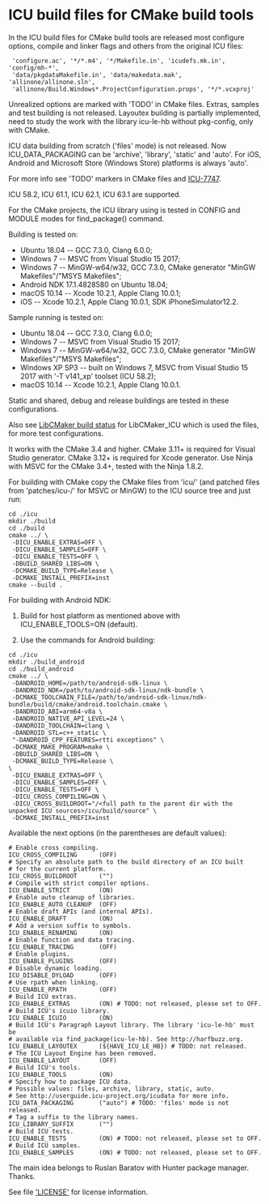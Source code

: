 # ICU build files for CMake build tools

In the ICU build files for CMake build tools are released most configure
options, compile and linker flags and others from the original ICU files:

```
 'configure.ac', '*/*.m4', '*/Makefile.in', 'icudefs.mk.in', 'config/mh-*',
 'data/pkgdataMakefile.in', 'data/makedata.mak', 'allinone/allinone.sln',
 'allinone/Build.Windows*.ProjectConfiguration.props', '*/*.vcxproj'
```

Unrealized options are marked with 'TODO' in CMake files.
Extras, samples and test building is not released.
Layoutex building is partially implemented, need to study the work with
the library icu-le-hb without pkg-config, only with CMake.

ICU data building from scratch ('files' mode) is not released.
Now ICU_DATA_PACKAGING can be 'archive', 'library', 'static' and 'auto'.
For iOS, Android and Microsoft Store (Windows Store) platforms is always 'auto'.

For more info see 'TODO' markers in CMake files and
[ICU-7747](https://unicode-org.atlassian.net/browse/ICU-7747).

ICU 58.2, ICU 61.1, ICU 62.1, ICU 63.1 are supported.

For the CMake projects, the ICU library using is tested in CONFIG
and MODULE modes for find_package() command.

Building is tested on:
- Ubuntu 18.04 -- GCC 7.3.0, Clang 6.0.0;
- Windows 7 -- MSVC from Visual Studio 15 2017;
- Windows 7 -- MinGW-w64/w32, GCC 7.3.0,
               CMake generator "MinGW Makefiles"/"MSYS Makefiles";
- Android NDK 17.1.4828580 on Ubuntu 18.04;
- macOS 10.14 -- Xcode 10.2.1, Apple Clang 10.0.1;
- iOS -- Xcode 10.2.1, Apple Clang 10.0.1, SDK iPhoneSimulator12.2.

Sample running is tested on:
- Ubuntu 18.04 -- GCC 7.3.0, Clang 6.0.0;
- Windows 7 -- MSVC from Visual Studio 15 2017;
- Windows 7 -- MinGW-w64/w32, GCC 7.3.0,
               CMake generator "MinGW Makefiles"/"MSYS Makefiles";
- Windows XP SP3 -- built on Windows 7, MSVC from Visual Studio 15 2017
                    with '-T v141_xp' toolset (ICU 58.2);
- macOS 10.14 -- Xcode 10.2.1, Apple Clang 10.0.1.

Static and shared, debug and release buildings are tested in these
configurations.

Also see
[LibCMaker build status](https://github.com/LibCMaker/LibCMaker#build-status)
for LibCMaker_ICU which is used the files, for more test configurations.

It works with the CMake 3.4 and higher.
CMake 3.11+ is required for Visual Studio generator.
CMake 3.12+ is required for Xcode generator.
Use Ninja with MSVC for the CMake 3.4+, tested with the Ninja 1.8.2.

For building with CMake copy the CMake files from 'icu/'
(and patched files from 'patches/icu-<version>/' for MSVC or MinGW)
to the ICU source tree and just run:

```
cd ./icu
mkdir ./build
cd ./build
cmake ../ \
 -DICU_ENABLE_EXTRAS=OFF \
 -DICU_ENABLE_SAMPLES=OFF \
 -DICU_ENABLE_TESTS=OFF \
 -DBUILD_SHARED_LIBS=ON \
 -DCMAKE_BUILD_TYPE=Release \
 -DCMAKE_INSTALL_PREFIX=inst
cmake --build .
```

For building with Android NDK:

1. Build for host platform as mentioned above with
   ICU_ENABLE_TOOLS=ON (default).

2. Use the commands for Android building:

```
cd ./icu
mkdir ./build_android
cd ./build_android
cmake ../ \
 -DANDROID_HOME=/path/to/android-sdk-linux \
 -DANDROID_NDK=/path/to/android-sdk-linux/ndk-bundle \
 -DCMAKE_TOOLCHAIN_FILE=/path/to/android-sdk-linux/ndk-bundle/build/cmake/android.toolchain.cmake \
 -DANDROID_ABI=arm64-v8a \
 -DANDROID_NATIVE_API_LEVEL=24 \
 -DANDROID_TOOLCHAIN=clang \
 -DANDROID_STL=c++_static \
 "-DANDROID_CPP_FEATURES=rtti exceptions" \
 -DCMAKE_MAKE_PROGRAM=make \
 -DBUILD_SHARED_LIBS=ON \
 -DCMAKE_BUILD_TYPE=Release \
\
 -DICU_ENABLE_EXTRAS=OFF \
 -DICU_ENABLE_SAMPLES=OFF \
 -DICU_ENABLE_TESTS=OFF \
 -DICU_CROSS_COMPILING=ON \
 -DICU_CROSS_BUILDROOT="/<full path to the parent dir with the unpacked ICU sources>/icu/build/source" \
 -DCMAKE_INSTALL_PREFIX=inst
```

Available the next options (in the parentheses are default values):

```
# Enable cross compiling.
ICU_CROSS_COMPILING      (OFF)
# Specify an absolute path to the build directory of an ICU built
# for the current platform.
ICU_CROSS_BUILDROOT      ("")
# Compile with strict compiler options.
ICU_ENABLE_STRICT        (ON)
# Enable auto cleanup of libraries.
ICU_ENABLE_AUTO_CLEANUP  (OFF)
# Enable draft APIs (and internal APIs).
ICU_ENABLE_DRAFT         (ON)
# Add a version suffix to symbols.
ICU_ENABLE_RENAMING      (ON)
# Enable function and data tracing.
ICU_ENABLE_TRACING       (OFF)
# Enable plugins.
ICU_ENABLE_PLUGINS       (OFF)
# Disable dynamic loading.
ICU_DISABLE_DYLOAD       (OFF)
# Use rpath when linking.
ICU_ENABLE_RPATH         (OFF)
# Build ICU extras.
ICU_ENABLE_EXTRAS        (ON) # TODO: not released, please set to OFF.
# Build ICU's icuio library.
ICU_ENABLE_ICUIO         (ON)
# Build ICU's Paragraph Layout library. The library 'icu-le-hb' must be
# available via find_package(icu-le-hb). See http://harfbuzz.org.
ICU_ENABLE_LAYOUTEX      (${HAVE_ICU_LE_HB}) # TODO: not released.
# The ICU Layout Engine has been removed.
ICU_ENABLE_LAYOUT        (OFF)
# Build ICU's tools.
ICU_ENABLE_TOOLS         (ON)
# Specify how to package ICU data.
# Possible values: files, archive, library, static, auto.
# See http://userguide.icu-project.org/icudata for more info.
ICU_DATA_PACKAGING       ("auto") # TODO: 'files' mode is not released.
# Tag a suffix to the library names.
ICU_LIBRARY_SUFFIX       ("")
# Build ICU tests.
ICU_ENABLE_TESTS         (ON) # TODO: not released, please set to OFF.
# Build ICU samples.
ICU_ENABLE_SAMPLES       (ON) # TODO: not released, please set to OFF.
```

The main idea belongs to Ruslan Baratov with Hunter package manager. Thanks.

See file ['LICENSE'](/LICENSE) for license information.

